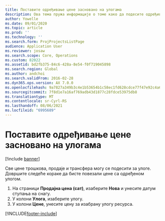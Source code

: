```yaml
---
title: Поставите одређивање цене засновано на улогама
description: Ова тема пружа информације о томе како да подесите одређивање цена за одређене улоге.
author: Yowelle
ms.date: 09/01/2020
ms.topic: article
ms.prod: ''
ms.technology: ''
ms.search.form: ProjProjectsListPage
audience: Application User
ms.reviewer: josaw
ms.search.scope: Core, Operations
ms.custom: 82022
ms.assetid: bd2fb375-84c6-428a-8e54-f0f719045898
ms.search.region: Global
ms.author: andchoi
ms.search.validFrom: 2016-02-28
ms.dyn365.ops.version: AX 7.0.0
ms.openlocfilehash: 9a7827a349b3c4e1b53654b1c58ec1fd628cdce77f47e92c4a61e62eae675ef9
ms.sourcegitcommit: 7f8d1e7a16af769adb43d1877c28fdce53975db8
ms.translationtype: MT
ms.contentlocale: sr-Cyrl-RS
ms.lasthandoff: 08/06/2021
ms.locfileid: "6995689"
---
```

# <a name="set-up-role-based-pricing"></a>Поставите одређивање цене засновано на улогама

[!include [banner](../includes/banner.md)]

Све цене трошкова, продаје и трансфера могу се подесити за улоге. Довршите следеће кораке да бисте повезали цене са одређеном улогом.

1. На страници **Продајна цена (сат)**, изаберите **Нова** и унесите датум ступања на снагу.
2. У колони **Улога**, изаберите улогу.
3. У колони **Цене**, унесите цену за изабрану улогу ресурса.


[!INCLUDE[footer-include](../includes/footer-banner.md)]